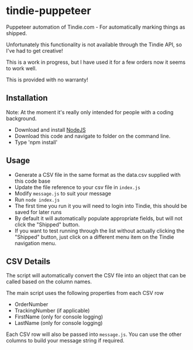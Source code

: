 # tindie-puppeteer

Puppeteer automation of Tindie.com - For automatically marking things as shipped.

Unfortunately this functionality is not available through the Tindie API, so I've had to get creative!

This is a work in progress, but I have used it for a few orders now it seems to work well.

This is provided with no warranty!

## Installation

Note: At the moment it's really only intended for people with a coding background.

- Download and install [NodeJS](https://nodejs.org/en/download/)
- Download this code and navigate to folder on the command line.
- Type 'npm install'

## Usage

- Generate a CSV file in the same format as the data.csv supplied with this code base
- Update the file reference to your csv file in `index.js`
- Modify `message.js` to suit your message
- Run `node index.js`
- The first time you run it you will need to login into Tindie, this should be saved for later runs
- By default it will automatically populate appropriate fields, but will not click the "Shipped" button.
- If you want to test running through the list without actually clicking the "Shipped" button, just click on a different menu item on the Tindie navigation menu.

## CSV Details

The script will automatically convert the CSV file into an object that can be called based on the column names.

The main script uses the following properties from each CSV row

- OrderNumber
- TrackingNumber (if applicable)
- FirstName (only for console logging)
- LastName (only for console logging)

Each CSV row will also be passed into `message.js`. You can use the other columns to build your message string if required.
